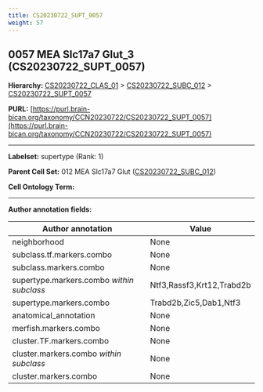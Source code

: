 ```yaml
---
title: CS20230722_SUPT_0057
weight: 57
---
```

## 0057 MEA Slc17a7 Glut_3 (CS20230722_SUPT_0057)
<b>Hierarchy: </b>
[CS20230722_CLAS_01](../CS20230722_CLAS_01) >
[CS20230722_SUBC_012](../CS20230722_SUBC_012) >
[CS20230722_SUPT_0057](../CS20230722_SUPT_0057)

**PURL:** [https://purl.brain-bican.org/taxonomy/CCN20230722/CS20230722_SUPT_0057](https://purl.brain-bican.org/taxonomy/CCN20230722/CS20230722_SUPT_0057)

---


**Labelset:** supertype (Rank: 1)

**Parent Cell Set:** 012 MEA Slc17a7 Glut ([CS20230722_SUBC_012](../CS20230722_SUBC_012))



**Cell Ontology Term:** 

[MARKER GENES.]: #


---

[TRANSFERRED ANNOTATIONS.]: #


[AUTHOR ANNOTATION FIELDS.]: #


**Author annotation fields:**

| Author annotation | Value |
|-------------------|-------|
|neighborhood|None|
|subclass.tf.markers.combo|None|
|subclass.markers.combo|None|
|supertype.markers.combo _within subclass_|Ntf3,Rassf3,Krt12,Trabd2b|
|supertype.markers.combo|Trabd2b,Zic5,Dab1,Ntf3|
|anatomical_annotation|None|
|merfish.markers.combo|None|
|cluster.TF.markers.combo|None|
|cluster.markers.combo _within subclass_|None|
|cluster.markers.combo|None|
